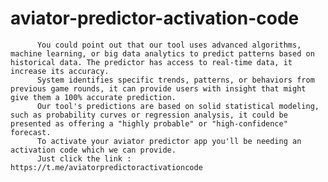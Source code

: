 # aviator-predictor-activation-code
          You could point out that our tool uses advanced algorithms, machine learning, or big data analytics to predict patterns based on historical data. The predictor has access to real-time data, it increase its accuracy.
          System identifies specific trends, patterns, or behaviors from previous game rounds, it can provide users with insight that might give them a 100% accurate prediction.
          Our tool's predictions are based on solid statistical modeling, such as probability curves or regression analysis, it could be presented as offering a "highly probable" or "high-confidence" forecast.
          To activate your aviator predictor app you'll be needing an activation code which we can provide.
          Just click the link : https://t.me/aviatorpredictoractivationcode
          
